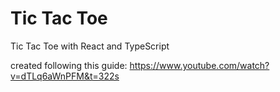 # Tic Tac Toe
Tic Tac Toe with React and TypeScript

created following this guide: 
https://www.youtube.com/watch?v=dTLq6aWnPFM&t=322s
